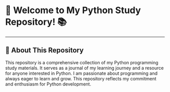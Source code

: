 # 🐍 Welcome to My Python Study Repository! 📚

---

## 🚀 About This Repository
This repository is a comprehensive collection of my Python programming study materials. It serves as a journal of my learning journey and a resource for anyone interested in Python. I am passionate about programming and always eager to learn and grow. This repository reflects my commitment and enthusiasm for Python development.
